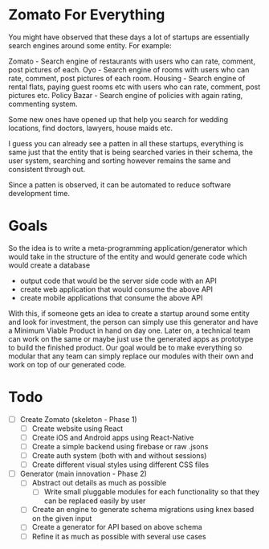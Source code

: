 Zomato For Everything
==
You might have observed that these days a lot of startups are essentially search engines around some entity. For example:

Zomato - Search engine of restaurants with users who can rate, comment, post pictures of each.
Oyo - Search engine of rooms with users who can rate, comment, post pictures of each room.
Housing - Search engine of rental flats, paying guest rooms etc with users who can rate, comment, post pictures etc. 
Policy Bazar - Search engine of policies with again rating, commenting system. 

Some new ones have opened up that help you search for wedding locations, find doctors, lawyers, house maids etc.

I guess you can already see a patten in all these startups, everything is same just that the entity that is being searched
varies in their schema, the user system, searching and sorting however remains the same and consistent through out. 

Since a patten is observed, it can be automated to reduce software development time. 

Goals
==
So the idea is to write a meta-programming application/generator which would take in the structure of the entity and would generate code which 
would create a database
* output code that would be the server side code with an API
* create web application that would consume the above API 
* create mobile applications that consume the above API

With this, if someone gets an idea to create a startup around some entity and look for investment,
the person can simply use this generator and have a Minimum Viable Product in hand on day one.
Later on, a technical team can work on the same or maybe just use the generated apps as prototype to build the finished product. 
Our goal would be to make everything so modular that any team can simply replace our modules with their own and work on top of our generated code. 

Todo
==
* [ ] Create Zomato (skeleton - Phase 1)
  * [ ] Create website using React
  * [ ] Create iOS and Android apps using React-Native
  * [ ] Create a simple backend using firebase or raw .jsons
  * [ ] Create auth system (both with and without sessions)
  * [ ] Create different visual styles using different CSS files
* [ ] Generator (main innovation - Phase 2)
  * [ ] Abstract out details as much as possible
    * [ ] Write small pluggable modules for each functionality so that they can be replaced easily by user
  * [ ] Create an engine to generate schema migrations using knex based on the given input
  * [ ] Create a generator for API based on above schema
  * [ ] Refine it as much as possible with several use cases
